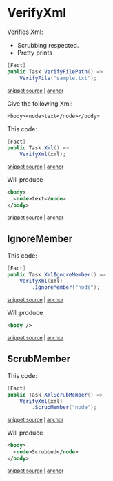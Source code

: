 <!--
GENERATED FILE - DO NOT EDIT
This file was generated by [MarkdownSnippets](https://github.com/SimonCropp/MarkdownSnippets).
Source File: /docs/mdsource/verify-xml.source.md
To change this file edit the source file and then run MarkdownSnippets.
-->

# VerifyXml

Verifies Xml:

 * Scrubbing respected.
 * Pretty prints

<!-- snippet: VerifyFile -->
<a id='snippet-verifyfile'></a>
```cs
[Fact]
public Task VerifyFilePath() =>
    VerifyFile("sample.txt");
```
<sup><a href='/src/Verify.Tests/StreamTests.cs#L148-L154' title='Snippet source file'>snippet source</a> | <a href='#snippet-verifyfile' title='Start of snippet'>anchor</a></sup>
<!-- endSnippet -->


Give the following Xml:

```
<body><node>text</node></body>
```

This code:

<!-- snippet: VerifyXml -->
<a id='snippet-verifyxml'></a>
```cs
[Fact]
public Task Xml() =>
    VerifyXml(xml);
```
<sup><a href='/src/Verify.Tests/XmlTests.cs#L9-L16' title='Snippet source file'>snippet source</a> | <a href='#snippet-verifyxml' title='Start of snippet'>anchor</a></sup>
<!-- endSnippet -->

Will produce

<!-- snippet: XmlTests.Xml.verified.xml -->
<a id='snippet-XmlTests.Xml.verified.xml'></a>
```xml
<body>
  <node>text</node>
</body>
```
<sup><a href='/src/Verify.Tests/XmlTests.Xml.verified.xml#L1-L3' title='Snippet source file'>snippet source</a> | <a href='#snippet-XmlTests.Xml.verified.xml' title='Start of snippet'>anchor</a></sup>
<!-- endSnippet -->


## IgnoreMember

This code:

<!-- snippet: XmlIgnoreMember -->
<a id='snippet-xmlignoremember'></a>
```cs
[Fact]
public Task XmlIgnoreMember() =>
    VerifyXml(xml)
        .IgnoreMember("node");
```
<sup><a href='/src/Verify.Tests/XmlTests.cs#L22-L29' title='Snippet source file'>snippet source</a> | <a href='#snippet-xmlignoremember' title='Start of snippet'>anchor</a></sup>
<!-- endSnippet -->

Will produce

<!-- snippet: XmlTests.XmlIgnoreMember.verified.xml -->
<a id='snippet-XmlTests.XmlIgnoreMember.verified.xml'></a>
```xml
<body />
```
<sup><a href='/src/Verify.Tests/XmlTests.XmlIgnoreMember.verified.xml#L1-L1' title='Snippet source file'>snippet source</a> | <a href='#snippet-XmlTests.XmlIgnoreMember.verified.xml' title='Start of snippet'>anchor</a></sup>
<!-- endSnippet -->


## ScrubMember

This code:

<!-- snippet: XmlScrubMember -->
<a id='snippet-xmlscrubmember'></a>
```cs
[Fact]
public Task XmlScrubMember() =>
    VerifyXml(xml)
        .ScrubMember("node");
```
<sup><a href='/src/Verify.Tests/XmlTests.cs#L31-L38' title='Snippet source file'>snippet source</a> | <a href='#snippet-xmlscrubmember' title='Start of snippet'>anchor</a></sup>
<!-- endSnippet -->

Will produce

<!-- snippet: XmlTests.XmlScrubMember.verified.xml -->
<a id='snippet-XmlTests.XmlScrubMember.verified.xml'></a>
```xml
<body>
  <node>Scrubbed</node>
</body>
```
<sup><a href='/src/Verify.Tests/XmlTests.XmlScrubMember.verified.xml#L1-L3' title='Snippet source file'>snippet source</a> | <a href='#snippet-XmlTests.XmlScrubMember.verified.xml' title='Start of snippet'>anchor</a></sup>
<!-- endSnippet -->
